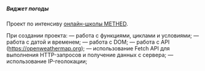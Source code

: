 ##### Виджет погоды

Проект по интенсиву [онлайн-школы METHED](https://methed.ru/).

При создании проекта:
— работа с функциями, циклами и условиями;
— работа с датой и временем;
— работа с DOM;
— работа с API (https://openweathermap.org);
— использование Fetch API для выполнения HTTP-запросов и получение данных с сервера;
— использование IP-геолокации;

